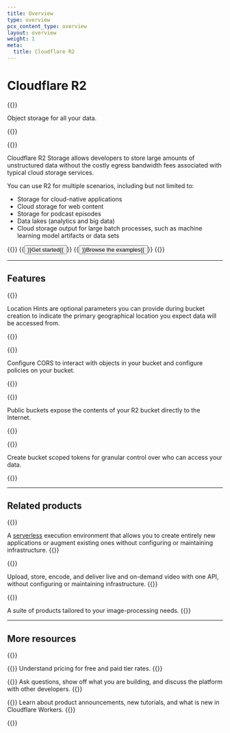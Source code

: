 ```yaml
---
title: Overview
type: overview
pcx_content_type: overview
layout: overview
weight: 1
meta:
  title: Cloudflare R2 
---
```


# Cloudflare R2

{{<description>}}

Object storage for all your data.

{{</description>}}

{{<plan type="workers_paid">}}

Cloudflare R2 Storage allows developers to store large amounts of unstructured data without the costly egress bandwidth fees associated with typical cloud storage services.

You can use R2 for multiple scenarios, including but not limited to:

- Storage for cloud-native applications
- Cloud storage for web content
- Storage for podcast episodes
- Data lakes (analytics and big data)
- Cloud storage output for large batch processes, such as machine learning model artifacts or data sets
  
{{<button-group>}}
{{<button type="primary" href="/r2/get-started/">}}Get started{{</button>}}
{{<button type="secondary" href="/r2/examples/">}}Browse the examples{{</button>}}
{{</button-group>}}

---

## Features

{{<feature header="Location Hints" href="/r2/reference/data-location/#location-hints">}}

Location Hints are optional parameters you can provide during bucket creation to indicate the primary geographical location you expect data will be accessed from.

{{</feature>}}

{{<feature header="CORS" href="/r2/buckets/cors/">}}

Configure CORS to interact with objects in your bucket and configure policies on your bucket.

{{</feature>}}

{{<feature header="Public buckets" href="/r2/buckets/public-buckets/">}}

Public buckets expose the contents of your R2 bucket directly to the Internet. 

{{</feature>}}

{{<feature header="Bucket scoped tokens" href="/r2/api/s3/tokens/">}}

Create bucket scoped tokens for granular control over who can access your data.

{{</feature>}}

---

## Related products

{{<related header="Workers" href="/workers/" product="workers">}}

A [serverless](https://www.cloudflare.com/learning/serverless/what-is-serverless/) execution environment that allows you to create entirely new applications or augment existing ones without configuring or maintaining infrastructure.
{{</related>}}

{{<related header="Stream" href="/stream/" product="stream">}}

Upload, store, encode, and deliver live and on-demand video with one API, without configuring or maintaining infrastructure.
{{</related>}}

{{<related header="Images" href="/images/" product="images">}}

A suite of products tailored to your image-processing needs.
{{</related>}}

---

## More resources

{{<resource-group>}}

{{<resource header="Pricing" href="/r2/pricing" icon="price">}} Understand pricing for free and paid tier rates. {{</resource>}}

{{<resource header="Discord" href="https://discord.cloudflare.com" icon="logo-Discord">}} Ask questions, show off what you are building, and discuss the platform with other developers. {{</resource>}}

{{<resource header="Twitter" href="https://twitter.com/cloudflaredev" icon="twitter">}} Learn about product announcements, new tutorials, and what is new in Cloudflare Workers. {{</resource>}}

{{</resource-group>}}

